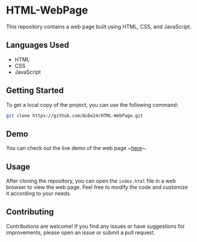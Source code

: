 # HTML-WebPage

This repository contains a web page built using HTML, CSS, and JavaScript.

## Languages Used

- HTML
- CSS
- JavaScript

## Getting Started

To get a local copy of the project, you can use the following command:
```bash
git clone https://github.com/Qube24/HTML-WebPage.git
```

## Demo

You can check out the live demo of the web page ~[here](https://qube24.github.io/HTML-WebPage/)~.

## Usage

After cloning the repository, you can open the `index.html` file in a web browser to view the web page. Feel free to modify the code and customize it according to your needs.

## Contributing

Contributions are welcome! If you find any issues or have suggestions for improvements, please open an issue or submit a pull request.
